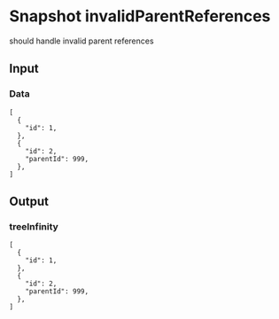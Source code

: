 # Snapshot invalidParentReferences

should handle invalid parent references

## Input

### Data
```json5
[
  {
    "id": 1,
  },
  {
    "id": 2,
    "parentId": 999,
  },
]
```

## Output

### treeInfinity
```json5
[
  {
    "id": 1,
  },
  {
    "id": 2,
    "parentId": 999,
  },
]
```